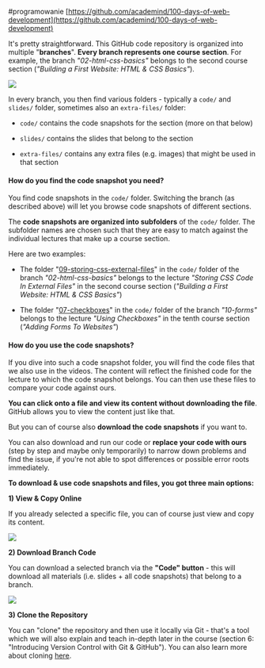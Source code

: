 #programowanie 
[https://github.com/academind/100-days-of-web-development](https://github.com/academind/100-days-of-web-development)

It's pretty straightforward. This GitHub code repository is organized into multiple "**branches**". **Every branch represents one course section**. For example, the branch _"02-html-css-basics"_ belongs to the second course section (_"Building a First Website: HTML & CSS Basics"_).

![](https://img-c.udemycdn.com/redactor/raw/article_lecture/2021-10-18_07-37-55-27c2665e0e85c8cd9def309cea789ed8.jpg)

In every branch, you then find various folders - typically a `code/` and `slides/` folder, sometimes also an `extra-files/` folder:

-   `code/` contains the code snapshots for the section (more on that below)
    
-   `slides/` contains the slides that belong to the section
    
-   `extra-files/` contains any extra files (e.g. images) that might be used in that section
    

#### **How do you find the code snapshot you need?**

You find code snapshots in the `code/` folder. Switching the branch (as described above) will let you browse code snapshots of different sections.

The **code snapshots are organized into subfolders** of the `code/` folder. The subfolder names are chosen such that they are easy to match against the individual lectures that make up a course section.

Here are two examples:

-   The folder "[09-storing-css-external-files](https://github.com/academind/100-days-of-web-development/tree/02-html-css-basics/code/09-storing-css-external-files "09-storing-css-external-files")" in the `code/` folder of the branch _"02-html-css-basics"_ belongs to the lecture _"Storing CSS Code In External Files"_ in the second course section (_"Building a First Website: HTML & CSS Basics"_)
    
-   The folder "[07-checkboxes](https://github.com/academind/100-days-of-web-development/tree/10-forms/code/07-checkboxes "07-checkboxes")" in the `code/` folder of the branch _"10-forms"_ belongs to the lecture _"Using Checkboxes"_ in the tenth course section (_"Adding Forms To Websites"_)
    

#### **How do you use the code snapshots?** 

If you dive into such a code snapshot folder, you will find the code files that we also use in the videos. The content will reflect the finished code for the lecture to which the code snapshot belongs. You can then use these files to compare your code against ours.

**You can click onto a file and view its content without downloading the file**. GitHub allows you to view the content just like that.

But you can of course also **download the code snapshots** if you want to.

You can also download and run our code or **replace your code with ours** (step by step and maybe only temporarily) to narrow down problems and find the issue, if you're not able to spot differences or possible error roots immediately.

**To download & use code snapshots and files, you got three main options:**

**1) View & Copy Online**

If you already selected a specific file, you can of course just view and copy its content.

![](https://img-c.udemycdn.com/redactor/raw/article_lecture/2021-10-18_07-36-13-fc7765bdc98be1efbf6bdb568e470093.jpg)

**2) Download Branch Code**

You can download a selected branch via the **"Code" button** - this will download all materials (i.e. slides + all code snapshots) that belong to a branch.

![](https://img-c.udemycdn.com/redactor/raw/article_lecture/2021-10-18_07-36-29-d1839fc78323382e60e31922f708bf21.jpg)

**3) Clone the Repository**

You can "clone" the repository and then use it locally via Git - that's a tool which we will also explain and teach in-depth later in the course (section 6: "Introducing Version Control with Git & GitHub"). You can also learn more about cloning [here](https://docs.github.com/en/repositories/creating-and-managing-repositories/cloning-a-repository).